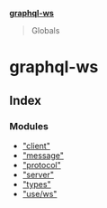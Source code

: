 **[graphql-ws](README.md)**

> Globals

# graphql-ws

## Index

### Modules

* ["client"](modules/_client_.md)
* ["message"](modules/_message_.md)
* ["protocol"](modules/_protocol_.md)
* ["server"](modules/_server_.md)
* ["types"](modules/_types_.md)
* ["use/ws"](modules/_use_ws_.md)
